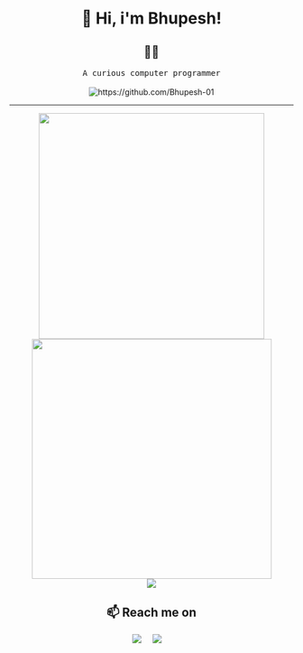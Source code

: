 
<h1 align="center">👋 Hi, i'm Bhupesh!  </h1>

<h2 align="center"> 👨‍💻 </h2>
<p align="center">
  <samp>A curious computer programmer   </samp>
  <br> <br>
  <img src="https://komarev.com/ghpvc/?username=Bhupesh-01" alt="https://github.com/Bhupesh-01" />
</p>
<hr>
  
<div align="center">
   <img width="400" src="https://github-readme-stats.vercel.app/api?username=Bhupesh-01&theme=radical&show_icons=true&count_private=true" />
   <img width="425" src="https://streak-stats.demolab.com/?user=Bhupesh-01&theme=tokyonight&date&show_icons=true" />
</div>

<div align="center">
  <img src="https://github-readme-stats.vercel.app/api/top-langs/?username=Bhupesh-01&layout=compact&theme=radical" />
</div>

<h2  align="center">📫 Reach me on</h2>
<p align="center">
  <a target="_blank"href="https://www.linkedin.com/in/bhupesh-pawara-a6981625b/"><img src="https://img.shields.io/badge/linkedin-%230077B5.svg?&style=for-the-badge&logo=linkedin&logoColor=white" /></a>&nbsp;&nbsp;&nbsp;&nbsp;
  <a href="mailto:bhupeshpawara01@gmail.com?subject=Hello%20Ileri,%20From%20Github"><img src="https://img.shields.io/badge/gmail-%23D14836.svg?&style=for-the-badge&logo=gmail&logoColor=white" /></a>&nbsp;&nbsp;&nbsp;&nbsp;
</p>

<!-- <img width="240" height="" src="https://github-readme-stats.vercel.app/api/top-langs/?username=Bhupesh-01&layout=donut&theme=tokyonight&show_icons=true" /> -->


